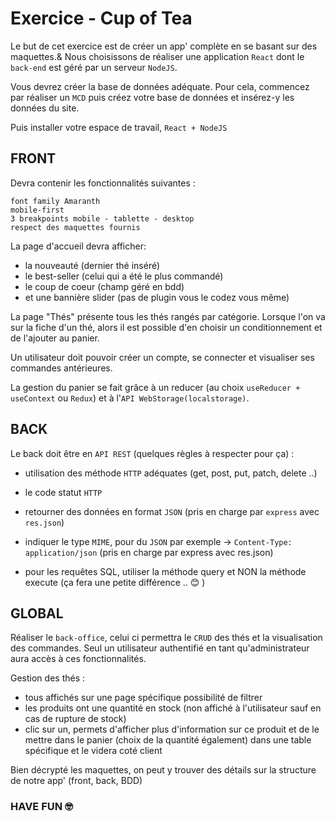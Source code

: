 # Exercice - Cup of Tea

Le but de cet exercice est de créer un app' complète en se basant sur des maquettes.&
Nous choisissons de réaliser une application `React` dont le `back-end` est géré par un serveur `NodeJS`.

Vous devrez créer la base de données adéquate. Pour cela, commencez par réaliser un `MCD` puis créez votre base de données et insérez-y les données du site.

Puis installer votre espace de travail, `React + NodeJS`

## FRONT

Devra contenir les fonctionnalités suivantes :
```
font family Amaranth
mobile-first
3 breakpoints mobile - tablette - desktop
respect des maquettes fournis
```

La page d'accueil devra afficher:
- la nouveauté (dernier thé inséré)
- le best-seller (celui qui a été le plus commandé)
- le coup de coeur (champ géré en bdd)
- et une bannière slider (pas de plugin vous le codez vous même)

La page "Thés" présente tous les thés rangés par catégorie. Lorsque l'on va sur la fiche d'un thé, alors il est possible d'en choisir un conditionnement et de l'ajouter au panier.

Un utilisateur doit pouvoir créer un compte, se connecter et visualiser ses commandes antérieures.

La gestion du panier se fait grâce à un reducer (au choix `useReducer + useContext` ou `Redux`) et à l'`API WebStorage(localstorage)`.

## BACK

Le back doit être en `API REST` (quelques règles à respecter pour ça) :
- utilisation des méthode `HTTP` adéquates (get, post, put, patch, delete ..)
- le code statut `HTTP`
- retourner des données en format `JSON` (pris en charge par `express` avec <code>res.json</code>)
- indiquer le type `MIME`, pour du `JSON` par exemple -> `Content-Type: application/json` (pris en charge par express avec res.json)

- pour les requêtes SQL, utiliser la méthode query et NON la méthode execute (ça fera une petite différence .. 😊 )

## GLOBAL

Réaliser le `back-office`, celui ci permettra le `CRUD` des thés et la visualisation des commandes. Seul un utilisateur authentifié en tant qu'administrateur aura accès à ces fonctionnalités.

Gestion des thés :
- tous affichés sur une page spécifique possibilité de filtrer
- les produits ont une quantité en stock (non affiché à l'utilisateur sauf en cas de rupture de stock)
- clic sur un, permets d'afficher plus d'information sur ce produit et de le mettre dans le panier (choix de la quantité également) dans une table spécifique et le videra coté client

Bien décrypté les maquettes, on peut y trouver des détails sur la structure de notre app' (front, back, BDD) 

### HAVE FUN 🤓